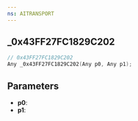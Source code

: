 ```yaml
---
ns: AITRANSPORT
---
```

## _0x43FF27FC1829C202

```c
// 0x43FF27FC1829C202
Any _0x43FF27FC1829C202(Any p0, Any p1);
```

## Parameters
* **p0**:
* **p1**:
